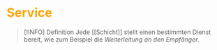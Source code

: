 # <font color = "orange">Service</font>

>[!INFO] Definition
>Jede [[Schicht]] stellt einen bestimmten Dienst bereit, wie zum Beispiel die *Weiterleitung an den Empfänger*.
